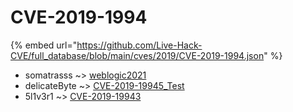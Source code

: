 # CVE-2019-1994
{% embed url="https://github.com/Live-Hack-CVE/full_database/blob/main/cves/2019/CVE-2019-1994.json" %}

* somatrasss ~> [weblogic2021](https://www.alice-snow.ru/2019/database/cve-2019-1994/weblogic2021-somatrasss)
* delicateByte ~> [CVE-2019-19945_Test](https://www.alice-snow.ru/2019/database/cve-2019-1994/cve-2019-19945_test-delicatebyte)
* 5l1v3r1 ~> [CVE-2019-19943](https://www.alice-snow.ru/2019/database/cve-2019-1994/cve-2019-19943-5l1v3r1)
